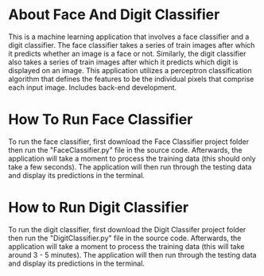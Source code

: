 # About Face And Digit Classifier
This is a machine learning application that involves a face classifier and a digit classifier. The face classifier takes a series of train images after which it predicts whether an image is a face or not. Similarly, the digit classifier also takes a series of train images after which it predicts which digit is displayed on an image. This application utilizes a perceptron classification algorithm that defines the features to be the individual pixels that comprise each input image. Includes back-end development.
# How To Run Face Classifier
To run the face classifier, first download the Face Classifier project folder then run the "FaceClassifier.py" file in the source code. Afterwards, the application will take a moment to process the training data (this should only take a few seconds). The application will then run through the testing data and display its predictions in the terminal.
# How to Run Digit Classifier
To run the digit classifier, first download the Digit Classifer project folder then run the "DigitClassifier.py" file in the source code. Afterwards, the application will take a moment to process the training data (this will take around 3 - 5 minutes). The application will then run through the testing data and display its predictions in the terminal.

